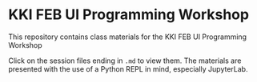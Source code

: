 # KKI FEB UI Programming Workshop

This repository contains class materials for the KKI FEB UI Programming Workshop

Click on the session files ending in `.md` to view them. The materials are presented with the use of a Python REPL in mind, especially JupyterLab.
